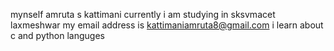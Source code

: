 mynself amruta s kattimani
currently i am studying in sksvmacet laxmeshwar
my email address is kattimaniamruta8@gmail.com
i learn about c and python languges

